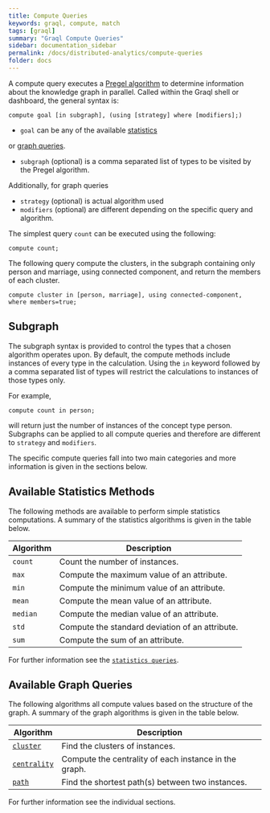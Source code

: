 ```yaml
---
title: Compute Queries
keywords: graql, compute, match
tags: [graql]
summary: "Graql Compute Queries"
sidebar: documentation_sidebar
permalink: /docs/distributed-analytics/compute-queries
folder: docs
---
```


A compute query executes a [Pregel algorithm](https://www.quora.com/What-are-the-main-concepts-behind-Googles-Pregel)
to determine information about the knowledge graph in parallel.
Called within the Graql shell or dashboard, the general syntax is:

```graql-skip-test
compute goal [in subgraph], (using [strategy] where [modifiers];)
```

* `goal` can be any of the available [statistics](#available-statistics-methods)

or [graph queries](#available-graph-queries).
* `subgraph` (optional) is a comma separated list of types to be visited by the Pregel algorithm.

Additionally, for graph queries

* `strategy` (optional) is actual algorithm used
* `modifiers` (optional) are different depending on the specific query and algorithm.

The simplest query `count` can be executed using the following:

```graql-skip-test
compute count;
```
The following query compute the clusters, in the subgraph containing only person and marriage,
using connected component, and return the members of each cluster.

```graql-test-ignore
compute cluster in [person, marriage], using connected-component, where members=true;
```

## Subgraph

The subgraph syntax is provided to control the types that a chosen algorithm operates upon.
By default, the compute methods include instances of every type in the calculation.
Using the `in` keyword followed by a comma separated list of types will restrict the calculations to instances of those types only.

For example,

```graql-skip-test
compute count in person;
```

will return just the number of instances of the concept type person.
Subgraphs can be applied to all compute queries and therefore are different to `strategy` and `modifiers`.

The specific compute queries fall into two main categories and more information is given in the sections below.

## Available Statistics Methods

The following methods are available to perform simple statistics computations.
A summary of the statistics algorithms is given in the table below.

| Algorithm | Description                                   |
| ----------- | --------------------------------------------- |
|`count`    | Count the number of instances.                        |
| `max`     | Compute the maximum value of an attribute. |
| `min`     | Compute the minimum value of an attribute. |
| `mean`    | Compute the mean value of an attribute.                           |
| `median`  | Compute the median value of an attribute.                           |
| `std`     | Compute the standard deviation of an attribute. |
| `sum`     | Compute the sum of an attribute. |

For further information see the [`statistics queries`](./compute-statistics).

## Available Graph Queries

The following algorithms all compute values based on the structure of the graph.
A summary of the graph algorithms is given in the table below.

| Algorithm | Description                                   |
| ----------- | --------------------------------------------- |
| [`cluster`](./compute-cluster)     | Find the clusters of instances.                        |
| [`centrality`](./compute-centrality)    | Compute the centrality of each instance in the graph. |
| [`path`](./compute-shortest-path)    | Find the shortest path(s) between two instances.                           |


For further information see the individual sections.
